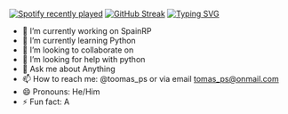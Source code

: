 
[![Spotify recently played](https://spotify-recently-played-readme.vercel.app/api?user=penalos)](https://open.spotify.com/user/penalos)
[![GitHub Streak](https://github-readme-streak-stats.herokuapp.com?user=Tresillo2017&theme=gruvbox&date_format=M%20j%5B%2C%20Y%5D)](https://git.io/streak-stats)
[![Typing SVG](https://readme-typing-svg.herokuapp.com?color=%2336BCF7&vCenter=true&lines=Hello+to+my+profile;Here+you+can+find+my+projects+;Make+sure+to+follow+and+fork)](https://git.io/typing-svg)

- 🔭 I’m currently working on SpainRP
- 🌱 I’m currently learning Python
- 👯 I’m looking to collaborate on 
- 🤔 I’m looking for help with python
- 💬 Ask me about Anything
- 📫 How to reach me: @toomas_ps or via email tomas_ps@onmail.com
- 😄 Pronouns: He/Him
- ⚡ Fun fact: A

